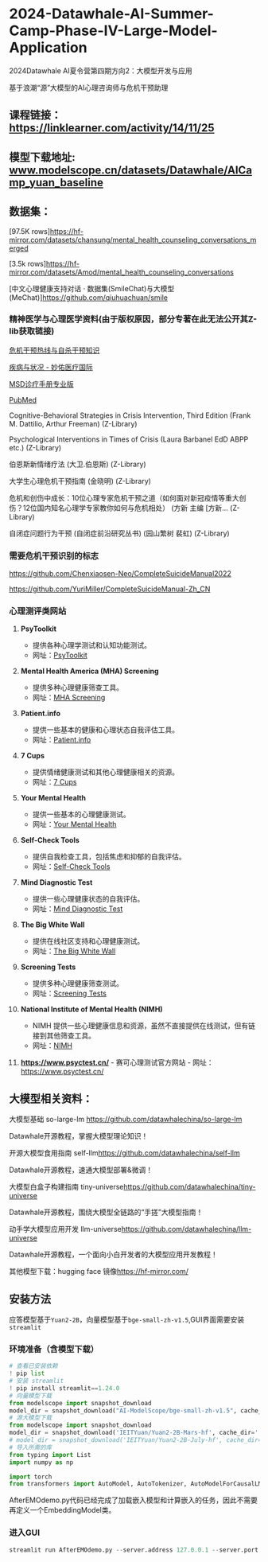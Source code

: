 # 2024-Datawhale-AI-Summer-Camp-Phase-IV-Large-Model-Application
2024Datawhale AI夏令营第四期方向2：大模型开发与应用

基于浪潮“源”大模型的AI心理咨询师与危机干预助理

## 课程链接：<https://linklearner.com/activity/14/11/25>

## 模型下载地址: www.modelscope.cn/datasets/Datawhale/AICamp_yuan_baseline

## 数据集：

[97.5K rows]<https://hf-mirror.com/datasets/chansung/mental_health_counseling_conversations_merged>

[3.5k rows]<https://hf-mirror.com/datasets/Amod/mental_health_counseling_conversations>

[中文心理健康支持对话 · 数据集(SmileChat)与大模型(MeChat)]<https://github.com/qiuhuachuan/smile>

### 精神医学与心理医学资料(由于版权原因，部分专著在此无法公开其Z-lib获取链接)
[危机干预热线与自杀干预知识](https://mp.weixin.qq.com/s/SCj8hyeZxJGgMGwYTyzVmQ)

[疾病与状况 - 妙佑医疗国际](mayoclinic.org)

[MSD诊疗手册专业版](https://www.msdmanuals.cn/professional)

[PubMed](https://pubmed.ncbi.nlm.nih.gov/?Db=pubmed)

Cognitive-Behavioral Strategies in Crisis Intervention, Third Edition (Frank M. Dattilio, Arthur Freeman) (Z-Library)

Psychological Interventions in Times of Crisis (Laura Barbanel EdD  ABPP etc.) (Z-Library)

伯恩斯新情绪疗法 (大卫.伯恩斯) (Z-Library)

大学生心理危机干预指南 (金晓明) (Z-Library)

危机和创伤中成长：10位心理专家危机干预之道（如何面对新冠疫情等重大创伤？12位国内知名心理学专家教你如何与危机相处） (方新  主编 [方新... (Z-Library)

自闭症问题行为干预 (自闭症前沿研究丛书) (园山繁树  裴虹) (Z-Library)

### 需要危机干预识别的标志

https://github.com/Chenxiaosen-Neo/CompleteSuicideManual2022

https://github.com/YuriMiller/CompleteSuicideManual-Zh_CN

### 心理测评类网站
1. **PsyToolkit**
   - 提供各种心理学测试和认知功能测试。
   - 网址：[PsyToolkit](http://psytoolkit.org/)

2. **Mental Health America (MHA) Screening**
   - 提供多种心理健康筛查工具。
   - 网址：[MHA Screening](https://www.mhanational.org/)

3. **Patient.info**
   - 提供一些基本的健康和心理状态自我评估工具。
   - 网址：[Patient.info](https://www.patient.info/)

4. **7 Cups**
   - 提供情绪健康测试和其他心理健康相关的资源。
   - 网址：[7 Cups](https://www.7cups.com/)

5. **Your Mental Health**
   - 提供一些基本的心理健康测试。
   - 网址：[Your Mental Health](https://www.yourmentalhealth.org/)

6. **Self-Check Tools**
   - 提供自我检查工具，包括焦虑和抑郁的自我评估。
   - 网址：[Self-Check Tools](https://www.selfchecktools.com/)

7. **Mind Diagnostic Test**
   - 提供一些心理健康状态的自我评估。
   - 网址：[Mind Diagnostic Test](https://www.mind.org.uk/information-support/mental-health-problems/self-help-and-everyday-life/self-check-mental-health-diagnostics/)

8. **The Big White Wall**
   - 提供在线社区支持和心理健康测试。
   - 网址：[The Big White Wall](https://www.thebigwhitewall.com/)

9. **Screening Tests**
   - 提供多种心理健康筛查测试。
   - 网址：[Screening Tests](https://www.screeningtests.com/)

10. **National Institute of Mental Health (NIMH)**
    - NIMH 提供一些心理健康信息和资源，虽然不直接提供在线测试，但有链接到其他筛查工具。
    - 网址：[NIMH](https://www.nimh.nih.gov/)
11.  **https://www.psyctest.cn/**
    - 赛可心理测试官方网站
    - 网址：https://www.psyctest.cn/
## 大模型相关资料：

大模型基础 so-large-lm <https://github.com/datawhalechina/so-large-lm>

Datawhale开源教程，掌握大模型理论知识！

开源大模型食用指南 self-llm<https://github.com/datawhalechina/self-llm>

Datawhale开源教程，速通大模型部署&微调！

大模型白盒子构建指南  tiny-universe<https://github.com/datawhalechina/tiny-universe>

Datawhale开源教程，围绕大模型全链路的“手搓”大模型指南！

动手学大模型应用开发 llm-universe<https://github.com/datawhalechina/llm-universe>

Datawhale开源教程，一个面向小白开发者的大模型应用开发教程！

其他模型下载：hugging face 镜像<https://hf-mirror.com/>

## 安装方法
应答模型基于`Yuan2-2B`，向量模型基于`bge-small-zh-v1.5`,GUI界面需要安装 `streamlit`
### 环境准备（含模型下载）
```python
# 查看已安装依赖
! pip list
# 安装 streamlit
! pip install streamlit==1.24.0
# 向量模型下载
from modelscope import snapshot_download
model_dir = snapshot_download("AI-ModelScope/bge-small-zh-v1.5", cache_dir='.')
# 源大模型下载
from modelscope import snapshot_download
model_dir = snapshot_download('IEITYuan/Yuan2-2B-Mars-hf', cache_dir='.')
# model_dir = snapshot_download('IEITYuan/Yuan2-2B-July-hf', cache_dir='.')
# 导入所需的库
from typing import List
import numpy as np

import torch
from transformers import AutoModel, AutoTokenizer, AutoModelForCausalLM
```
AfterEMOdemo.py代码已经完成了加载嵌入模型和计算嵌入的任务，因此不需要再定义一个EmbeddingModel类。

### 进入GUI
```python
streamlit run AfterEMOdemo.py --server.address 127.0.0.1 --server.port 6006
```

